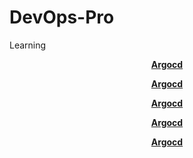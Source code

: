 # DevOps-Pro


Learning

<p  align="center"><a href=""><b>Argocd</b></a></p>
<p  align="center"><a href=""><b>Argocd</b></a></p>
<p  align="center"><a href=""><b>Argocd</b></a></p>
<p  align="center"><a href=""><b>Argocd</b></a></p>
<p  align="center"><a href=""><b>Argocd</b></a></p>
